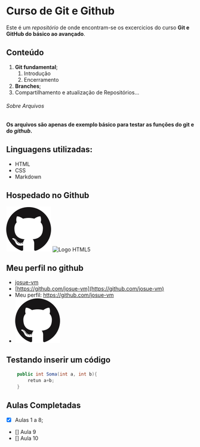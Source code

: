 # Curso de Git e Github

Este é um *repositório* de onde encontram-se os excercicios do curso **Git e GitHub do básico ao avançado**.

## Conteúdo

 1. **Git fundamental**;
      1. Introdução
      2. Encerramento
 2. **Branches**; 
 3. Compartilhamento e atualização de Repositórios...

###### Sobre Arquivos

**Os arquivos são apenas de exemplo básico para testar as funções do git e do _github_.**

## Linguagens utilizadas:

* HTML
* CSS
* Markdown

## Hospedado no Github

![Logo Github](Image/GitHub-Mark-120px-plus.png)
![Logo HTML5](https://upload.wikimedia.org/wikipedia/commons/thumb/6/61/HTML5_logo_and_wordmark.svg/240px-HTML5_logo_and_wordmark.svg.png)

## Meu perfil no github

* [josue-vm](https://github.com/josue-vm)
* [https://github.com/josue-vm](https://github.com/josue-vm)
* Meu perfil: https://github.com/josue-vm
* [![Logo Github](Image/GitHub-Mark-120px-plus.png)](https://github.com/josue-vm)

## Testando inserir um código

```c#
    public int Soma(int a, int b){
        retun a+b;
    }
```

## Aulas Completadas

- [x] Aulas 1 a 8;
- [] Aula 9
- [] Aula 10